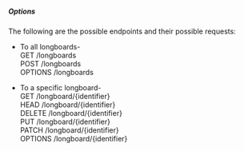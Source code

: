 ##### Options
The following are the possible endpoints and their possible requests:

-  To all longboards- <br>
        GET /longboards <br>
        POST /longboards <br>
        OPTIONS /longboards

-  To a specific longboard- <br>
        GET /longboard/{identifier} <br>
        HEAD /longboard/{identifier} <br>
        DELETE /longboard/{identifier} <br>
        PUT /longboard/{identifier} <br>
        PATCH /longboard/{identifier} <br>
        OPTIONS /longboard/{identifier}
